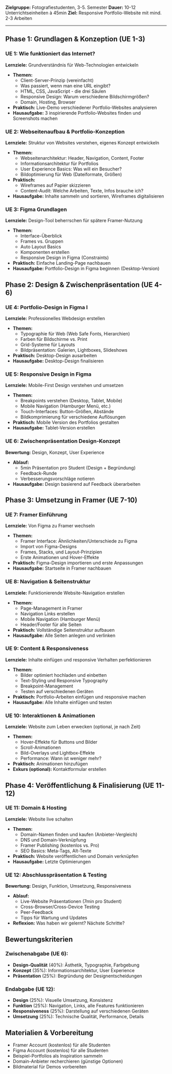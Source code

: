 **Zielgruppe:** Fotografiestudenten, 3-5. Semester
**Dauer:** 10-12 Unterrichtseinheiten à 45min
**Ziel:** Responsive Portfolio-Website mit mind. 2-3 Arbeiten

---
## Phase 1: Grundlagen & Konzeption (UE 1-3)

### UE 1: Wie funktioniert das Internet?

**Lernziele:** Grundverständnis für Web-Technologien entwickeln

- **Themen:**
    - Client-Server-Prinzip (vereinfacht)
    - Was passiert, wenn man eine URL eingibt?
    - HTML, CSS, JavaScript - die drei Säulen
    - Responsive Design: Warum verschiedene Bildschirmgrößen?
    - Domain, Hosting, Browser
- **Praktisch:** Live-Demo verschiedener Portfolio-Websites analysieren
- **Hausaufgabe:** 3 inspirierende Portfolio-Websites finden und Screenshots machen

### UE 2: Webseitenaufbau & Portfolio-Konzeption

**Lernziele:** Struktur von Websites verstehen, eigenes Konzept entwickeln

- **Themen:**
    - Webseitenarchitektur: Header, Navigation, Content, Footer
    - Informationsarchitektur für Portfolios
    - User Experience Basics: Was will ein Besucher?
    - Bildoptimierung für Web (Dateiformate, Größen)
- **Praktisch:**
    - Wireframes auf Papier skizzieren
    - Content-Audit: Welche Arbeiten, Texte, Infos brauche ich?
- **Hausaufgabe:** Inhalte sammeln und sortieren, Wireframes digitalisieren

### UE 3: Figma Grundlagen

**Lernziele:** Design-Tool beherrschen für spätere Framer-Nutzung

- **Themen:**
    - Interface-Überblick
    - Frames vs. Gruppen
    - Auto Layout Basics
    - Komponenten erstellen
    - Responsive Design in Figma (Constraints)
- **Praktisch:** Einfache Landing-Page nachbauen
- **Hausaufgabe:** Portfolio-Design in Figma beginnen (Desktop-Version)

## Phase 2: Design & Zwischenpräsentation (UE 4-6)

### UE 4: Portfolio-Design in Figma I

**Lernziele:** Professionelles Webdesign erstellen

- **Themen:**
    - Typographie für Web (Web Safe Fonts, Hierarchien)
    - Farben für Bildschirme vs. Print
    - Grid-Systeme für Layouts
    - Bildpräsentation: Galerien, Lightboxes, Slideshows
- **Praktisch:** Desktop-Design ausarbeiten
- **Hausaufgabe:** Desktop-Design finalisieren

### UE 5: Responsive Design in Figma

**Lernziele:** Mobile-First Design verstehen und umsetzen

- **Themen:**
    - Breakpoints verstehen (Desktop, Tablet, Mobile)
    - Mobile Navigation (Hamburger Menü, etc.)
    - Touch-Interfaces: Button-Größen, Abstände
    - Bildkomprimierung für verschiedene Auflösungen
- **Praktisch:** Mobile Version des Portfolios gestalten
- **Hausaufgabe:** Tablet-Version erstellen

### UE 6: Zwischenpräsentation Design-Konzept

**Bewertung:** Design, Konzept, User Experience

- **Ablauf:**
    - 5min Präsentation pro Student (Design + Begründung)
    - Feedback-Runde
    - Verbesserungsvorschläge notieren
- **Hausaufgabe:** Design basierend auf Feedback überarbeiten

## Phase 3: Umsetzung in Framer (UE 7-10)

### UE 7: Framer Einführung

**Lernziele:** Von Figma zu Framer wechseln

- **Themen:**
    - Framer Interface: Ähnlichkeiten/Unterschiede zu Figma
    - Import von Figma-Designs
    - Frames, Stacks, und Layout-Prinzipien
    - Erste Animationen und Hover-Effekte
- **Praktisch:** Figma-Design importieren und erste Anpassungen
- **Hausaufgabe:** Startseite in Framer nachbauen

### UE 8: Navigation & Seitenstruktur

**Lernziele:** Funktionierende Website-Navigation erstellen

- **Themen:**
    - Page-Management in Framer
    - Navigation Links erstellen
    - Mobile Navigation (Hamburger Menü)
    - Header/Footer für alle Seiten
- **Praktisch:** Vollständige Seitenstruktur aufbauen
- **Hausaufgabe:** Alle Seiten anlegen und verlinken

### UE 9: Content & Responsiveness

**Lernziele:** Inhalte einfügen und responsive Verhalten perfektionieren

- **Themen:**
    - Bilder optimiert hochladen und einbetten
    - Text-Styling und Responsive Typography
    - Breakpoint-Management
    - Testen auf verschiedenen Geräten
- **Praktisch:** Portfolio-Arbeiten einfügen und responsive machen
- **Hausaufgabe:** Alle Inhalte einfügen und testen

### UE 10: Interaktionen & Animationen

**Lernziele:** Website zum Leben erwecken (optional, je nach Zeit)

- **Themen:**
    - Hover-Effekte für Buttons und Bilder
    - Scroll-Animationen
    - Bild-Overlays und Lightbox-Effekte
    - Performance: Wann ist weniger mehr?
- **Praktisch:** Animationen hinzufügen
- **Exkurs (optional):** Kontaktformular erstellen

## Phase 4: Veröffentlichung & Finalisierung (UE 11-12)

### UE 11: Domain & Hosting

**Lernziele:** Website live schalten

- **Themen:**
    - Domain-Namen finden und kaufen (Anbieter-Vergleich)
    - DNS und Domain-Verknüpfung
    - Framer Publishing (kostenlos vs. Pro)
    - SEO Basics: Meta-Tags, Alt-Texte
- **Praktisch:** Website veröffentlichen und Domain verknüpfen
- **Hausaufgabe:** Letzte Optimierungen

### UE 12: Abschlusspräsentation & Testing

**Bewertung:** Design, Funktion, Umsetzung, Responsiveness

- **Ablauf:**
    - Live-Website Präsentationen (7min pro Student)
    - Cross-Browser/Cross-Device Testing
    - Peer-Feedback
    - Tipps für Wartung und Updates
- **Reflexion:** Was haben wir gelernt? Nächste Schritte?

## Bewertungskriterien

### Zwischenabgabe (UE 6):

- **Design-Qualität** (40%): Ästhetik, Typographie, Farbgebung
- **Konzept** (35%): Informationsarchitektur, User Experience
- **Präsentation** (25%): Begründung der Designentscheidungen

### Endabgabe (UE 12):

- **Design** (25%): Visuelle Umsetzung, Konsistenz
- **Funktion** (25%): Navigation, Links, alle Features funktionieren
- **Responsiveness** (25%): Darstellung auf verschiedenen Geräten
- **Umsetzung** (25%): Technische Qualität, Performance, Details

## Materialien & Vorbereitung

- Framer Account (kostenlos) für alle Studenten
- Figma Account (kostenlos) für alle Studenten
- Beispiel-Portfolios als Inspiration sammeln
- Domain-Anbieter recherchieren (günstige Optionen)
- Bildmaterial für Demos vorbereiten
